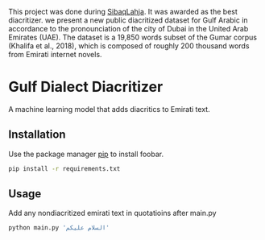 This project was done during [SibaqLahja](https://ai.gov.ae/sibaq_lahja/). It was awarded as the best diacritizer. we present a new public diacritized dataset for Gulf Arabic in accordance to the pronounciation of the city of Dubai in the United Arab Emirates (UAE). The dataset is a 19,850 words subset of the Gumar corpus (Khalifa et al., 2018), which is composed of roughly 200 thousand words from Emirati internet novels.

# Gulf Dialect Diacritizer

A machine learning model that adds diacritics to Emirati text.

## Installation

Use the package manager [pip](https://pip.pypa.io/en/stable/) to install foobar.

```bash
pip install -r requirements.txt
```

## Usage
Add any nondiacritized emirati text in quotatioins after main.py
```bash
python main.py 'السلام عليكم'
```



